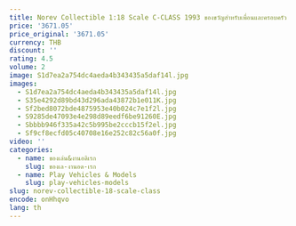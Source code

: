 ```yaml
---
title: Norev Collectible 1:18 Scale C-CLASS 1993 ของขวัญสําหรับเพื่อนและครอบครัว
price: '3671.05'
price_original: '3671.05'
currency: THB
discount: ''
rating: 4.5
volume: 2
image: S1d7ea2a754dc4aeda4b343435a5daf14l.jpg
images:
  - S1d7ea2a754dc4aeda4b343435a5daf14l.jpg
  - S35e4292d89bd43d296ada43872b1e011K.jpg
  - Sf2bed8072bde4875953e40b024c7e1f2l.jpg
  - S9285de47093e4e298d89eedf6be91260E.jpg
  - Sbbbb946f335a42c5b995be2cccb15f2el.jpg
  - Sf9cf8ecfd05c40708e16e252c82c56a0f.jpg
video: ''
categories:
  - name: ของเล่น&งานอดิเรก
    slug: ของเล-งานอด-เรก
  - name: Play Vehicles & Models
    slug: play-vehicles-models
slug: norev-collectible-18-scale-class
encode: onHhqvo
lang: th
---
```

  